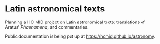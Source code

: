 # Latin astronomical texts

Planning a HC-MID project on Latin astronomical texts:  translations of Aratus' *Phaenomena*, and commentaries.

Public documentation is being put up at <https://hcmid.github.io/astronomy>.

